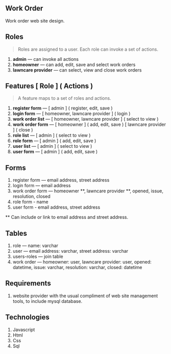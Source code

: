 Work Order
----------
Work order web site design.

Roles
-----
>Roles are assigned to a user. Each role can invoke a set of actions.
1. **admin** — can invoke all actions
2. **homeowner** — can add, edit, save and select work orders
3. **lawncare provider** — can select, view and close work orders

Features [ Role ] ( Actions )
-----------------------------
>A feature maps to a set of roles and actions.
1. **register form** — [ admin ] ( register, edit, save )
2. **login form** — [ homeowner, lawncare provider ] ( login )
3. **work order list** — [ homeowner, lawncare provider ] ( select to view )
4. **work order form** — [ homeowner ] ( add, edit, save ) [ lawncare provider ] ( close )
5. **role list** — [ admin ] ( select to view )
6. **role form** — [ admin ] ( add, edit, save )
7. **user list** — [ admin ] ( select to view )
8. **user form** — [ admin ] ( add, edit, save )

Forms
-----

1. register form — email address, street address
2. login form — email address
3. work order form — homeowner **, lawncare provider **, opened, issue, resolution, closed
4. role form - name
5. user form - email address, street address

** Can include or link to email address and street address.

Tables
------

1. role — name: varchar
2. user — email address: varchar, street address: varchar
3. users-roles — join table
3. work order — homeowner: user, lawncare provider: user, opened: datetime, issue: varchar, resolution: varchar, closed: datetime

Requirements
------------

1. website provider with the usual compliment of web site management tools, to include mysql database.

Technologies
------------

1. Javascript
2. Html
3. Css
4. Sql
